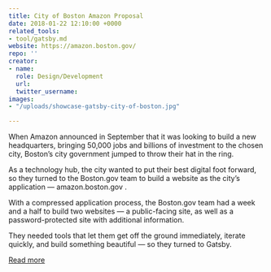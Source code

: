 ```yaml
---
title: City of Boston Amazon Proposal
date: 2018-01-22 12:10:00 +0000
related_tools:
- tool/gatsby.md
website: https://amazon.boston.gov/
repo: ''
creator:
- name: 
  role: Design/Development
  url: 
  twitter_username: 
images:
- "/uploads/showcase-gatsby-city-of-boston.jpg"

---
```

When Amazon announced in September that it was looking to build a new headquarters, bringing 50,000 jobs and billions of investment to the chosen city, Boston’s city government jumped to throw their hat in the ring.

As a technology hub, the city wanted to put their best digital foot forward, so they turned to the Boston.gov team to build a website as the city’s application — amazon.boston.gov .

With a compressed application process, the Boston.gov team had a week and a half to build two websites — a public-facing site, as well as a password-protected site with additional information.

They needed tools that let them get off the ground immediately, iterate quickly, and build something beautiful — so they turned to Gatsby.

[Read more](https://www.gatsbyjs.org/blog/2018-01-18-how-boston-gov-used-gatsby-to-be-selected-as-an-amazon-hq2-candidate-city/)
